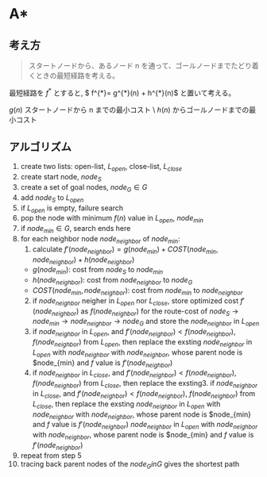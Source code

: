 # A\*

## 考え方

> スタートノードから、あるノード n を通って、ゴールノードまでたどり着くときの最短経路を考える。

最短経路を $f^{*}$ とすると, $ f^{\*}= g^{\*}(n) + h^{\*}(n)$ と置いて考える。

$g(n)$ スタートノードから n までの最小コスト \\
$h(n)$ からゴールノードまでの最小コスト

## アルゴリズム

1. create two lists: open-list, $L_{open}$, close-list, $L_{close}$
2. create start node, $node_{S}$
3. create a set of goal nodes, $node_{G} \in G$
4. add $node_{S}$ to $L_{open}$
5. if $L_{open}$ is empty, failure search
6. pop the node with minimum $f(n)$ value in $L_{open}$, $node_{min}$
7. if $node_{min} \in G$, search ends here
8. for each neighbor node $node_{neighbor}$ of $node_{min}$:
   1. calculate $f'( node_{neighbor} ) = g( node_{min} ) + COST(node_{min}, node_{neighbor}) + h(node_{neighbor})$
   - $g(node_{min})$: cost from $node_{S}$ to $node_{min}$
   - $h(node_{neighbor})$: cost from $node_{neighbor}$ to $node_{G}$
   - $COST(node_{min}, node_{neighbor})$: cost from $node_{min}$ to $node_{neighbor}$
   2. if $node_{neighbor}$ neigher in $L_{open}$ nor $L_{close}$, store optimized cost $f'(node_{neighbor})$ as $f(node_{neighbor})$ for the route-cost of $node_{S} \rightarrow node_{min} \rightarrow node_{neighbor} \rightarrow node_{G}$ and store the $node_{neighbor}$ in $L_{open}$
   3. if $node_{neighbor}$ in $L_{open}$, and $f'(node_{neighbor}) < f(node_{neighbor})$, $f(node_{neighbor})$ from $L_{open}$, then replace the exsting $node_{neighbor}$ in $L_{open}$ with $node_{neighbor}$ with $node_{neighbor}$, whose parent node is $node_{min} and $f$ value is $f'(node_{neighbor})$
   4. if $node_{neighbor}$ in $L_{close}$, and $f'(node_{neighbor}) < f(node_{neighbor})$, $f(node_{neighbor})$ from $L_{close}$, then replace the exsting3. if $node_{neighbor}$ in $L_{close}$, and $f'(node_{neighbor}) < f(node_{neighbor})$, $f(node_{neighbor})$ from $L_{close}$, then replace the exsting $node_{neighbor}$ in $L_{open}$ with $node_{neighbor}$ with $node_{neighbor}$, whose parent node is $node_{min} and $f$ value is $f'(node_{neighbor})$ $node_{neighbor}$ in $L_{open}$ with $node_{neighbor}$ with $node_{neighbor}$, whose parent node is $node_{min} and $f$ value is $f'(node_{neighbor})$
9. repeat from step 5
10. tracing back parent nodes of the $node_{G} in G$ gives the shortest path

